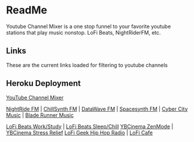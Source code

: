 # ReadMe
Youtube Channel Mixer is a one stop funnel to your favorite youtube stations that play music nonstop. LoFi Beats, NightRiderFM, etc.
## Links
These are the current links loaded for filtering to youtube channels

## Heroku Deployment
[YouTube Channel Mixer](https://ytmixer.herokuapp.com/)

[NightRide FM](https://www.youtube.com/watch?v=cZRj9Sk0IPc) | 
[ChillSynth FM](https://www.youtube.com/watch?v=UedTcufyrHc) | 
[DataWave FM](https://www.youtube.com/watch?v=Y9q6RYg2Pdg) | 
[Spacesynth FM](https://www.youtube.com/watch?v=5-anTj1QrWs) |
[Cyber City Music](https://www.youtube.com/watch?v=NuD3o-HTbc8) |
[Blade Runner Music](https://www.youtube.com/watch?v=0YiNACjWW-4)


[LoFi Beats Work/Study](https://www.youtube.com/watch?v=jfKfPfyJRdk) | 
[LoFi Beats Sleep/Chill](https://www.youtube.com/watch?v=rUxyKA_-grg)
[YBCinema ZenMode](https://www.youtube.com/watch?v=jCV-wapoXh4) | 
[YBCinema Stress Relief](https://www.youtube.com/watch?v=uyE07wjYHoI)
[LoFi Geek Hip Hop Radio](https://www.youtube.com/watch?v=Qt0-9mO-ZXY) |
[LoFi Cafe](https://www.youtube.com/watch?v=ORBwkXsUNEs)